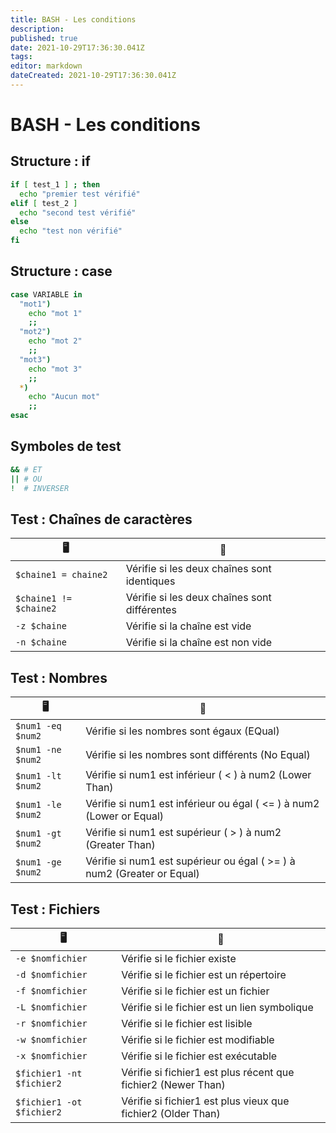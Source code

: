```yaml
---
title: BASH - Les conditions
description: 
published: true
date: 2021-10-29T17:36:30.041Z
tags: 
editor: markdown
dateCreated: 2021-10-29T17:36:30.041Z
---
```


# BASH - Les conditions

## Structure : if
```bash
if [ test_1 ] ; then
  echo "premier test vérifié"  
elif [ test_2 ]
  echo "second test vérifié"  
else
  echo "test non vérifié"  
fi
```

## Structure :  case
```bash
case VARIABLE in
  "mot1")
    echo "mot 1"
    ;;
  "mot2")
    echo "mot 2"
    ;;
  "mot3")
    echo "mot 3"
    ;;
  *)
    echo "Aucun mot"
    ;;
esac
```

## Symboles de test
```bash
&& # ET 
|| # OU
!  # INVERSER
```

## Test : Chaînes de caractères
|🖥|💬|
|-|-|
|`$chaine1 = chaine2`| Vérifie si les deux chaînes sont identiques | 
|`$chaine1 != $chaine2`| Vérifie si les deux chaînes sont différentes |
|`-z $chaine`| Vérifie si la chaîne est vide |
|`-n $chaine`| Vérifie si la chaîne est non vide |

## Test : Nombres
|🖥|💬|
|-|-|
|`$num1 -eq $num2`| Vérifie si les nombres sont égaux (EQual) |
|`$num1 -ne $num2`| Vérifie si les nombres sont différents (No Equal)|
|`$num1 -lt $num2`| Vérifie si num1 est inférieur ( < ) à num2 (Lower Than) |
|`$num1 -le $num2`| Vérifie si num1 est inférieur ou égal ( <= ) à num2 (Lower or Equal) |
|`$num1 -gt $num2`| Vérifie si num1 est supérieur ( > ) à num2 (Greater Than) |
|`$num1 -ge $num2`| Vérifie si num1 est supérieur ou égal ( >= ) à num2 (Greater or Equal) |

## Test : Fichiers
|🖥|💬|
|-|-|
|`-e $nomfichier`| Vérifie si le fichier existe |
|`-d $nomfichier`| Vérifie si le fichier est un répertoire |
|`-f $nomfichier`| Vérifie si le fichier est un fichier |
|`-L $nomfichier`| Vérifie si le fichier est un lien symbolique |
|`-r $nomfichier`| Vérifie si le fichier est lisible |
|`-w $nomfichier`| Vérifie si le fichier est modifiable |
|`-x $nomfichier`| Vérifie si le fichier est exécutable |
|`$fichier1 -nt $fichier2`| Vérifie si fichier1 est plus récent que fichier2 (Newer Than) |
|`$fichier1 -ot $fichier2`| Vérifie si fichier1 est plus vieux que fichier2 (Older Than) |
